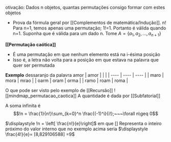 otivação: Dados n objetos, quantas permutações consigo formar com estes objetos
- Prova da fórmula geral por [[Complementos de matemática/Indução]]. n!
Para n=1, temos apenas uma permutação; 1!=1. Portanto é válida quando n=1.
Suponha que é válida para um dado n. Tome $A=\{a_1,a_2,...,a_{n+1}\}$ 


**[[Permutação caótica]]**
- É uma permutação em que nenhum elemento está na i-ésima posição
- Isso é, a letra não volta para a posição em que estava na palavra que quer ser permutada

**Exemplo**
dessaranjo da palavra amor
| amor |      |      |
| ---- | ---- | ---- |
| maro | mora | mrao |
| oarm | oram | orma |
| ramo | roam | roma     |

O que pode ser visto pelo exemplo de [[Recursão]]
![[mindmap_permutacao_caotica]]
A quantidade é dada por [[Subfatorial]]

A soma infinita é
$$!n = \frac{1}{n!}\sum_{k=0}^n \frac{(-1)^i}{i!};~~~\forall n\geq 0$$

$\displaystyle !n = \left[ \frac{n!}{e}\right]$ em que [] Representa o inteiro próximo do valor interno
que no exemplo acima seria
$\displaystyle \frac{4!}{e}= [8,829106588] =9$ 
